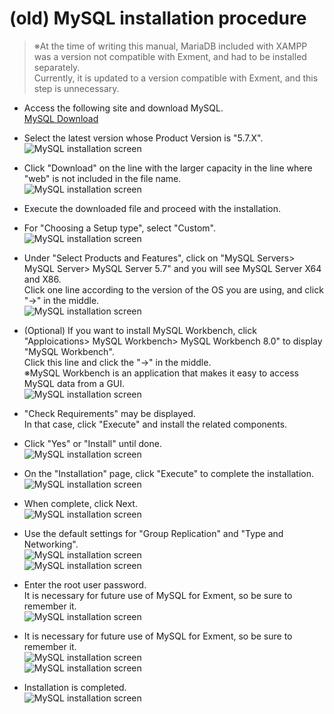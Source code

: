 # (old) MySQL installation procedure
> ※At the time of writing this manual, MariaDB included with XAMPP was a version not compatible with Exment, and had to be installed separately.  
Currently, it is updated to a version compatible with Exment, and this step is unnecessary.  

- Access the following site and download MySQL.  
[MySQL Download](https://downloads.mysql.com/archives/installer/)  

- Select the latest version whose Product Version is "5.7.X".  
![MySQL installation screen](img/xampp/mysql1.png)

- Click "Download" on the line with the larger capacity in the line where "web" is not included in the file name.  
![MySQL installation screen](img/xampp/mysql2.png)

- Execute the downloaded file and proceed with the installation.  

- For "Choosing a Setup type", select "Custom".  
![MySQL installation screen](img/xampp/mysql3.png)  

- Under "Select Products and Features", click on "MySQL Servers> MySQL Server> MySQL Server 5.7" and you will see MySQL Server X64 and X86.  
Click one line according to the version of the OS you are using, and click "→" in the middle.  
![MySQL installation screen](img/xampp/mysql4.png)  

- (Optional) If you want to install MySQL Workbench, click "Apploications> MySQL Workbench> MySQL Workbench 8.0" to display "MySQL Workbench".  
Click this line and click the "→" in the middle.  
※MySQL Workbench is an application that makes it easy to access MySQL data from a GUI.  
![MySQL installation screen](img/xampp/mysql5.png)  

- "Check Requirements" may be displayed.  
In that case, click "Execute" and install the related components. 

- Click "Yes" or "Install" until done.  
![MySQL installation screen](img/xampp/mysql9.png)  

- On the "Installation" page, click "Execute" to complete the installation.  
![MySQL installation screen](img/xampp/mysql10.png)  

- When complete, click Next.  
![MySQL installation screen](img/xampp/mysql11.png)  

- Use the default settings for "Group Replication" and "Type and Networking".  
![MySQL installation screen](img/xampp/mysql12.png)  
![MySQL installation screen](img/xampp/mysql13.png)  

- Enter the root user password.  
It is necessary for future use of MySQL for Exment, so be sure to remember it.  
![MySQL installation screen](img/xampp/mysql14.png)  

- It is necessary for future use of MySQL for Exment, so be sure to remember it.  
![MySQL installation screen](img/xampp/mysql15.png)  
![MySQL installation screen](img/xampp/mysql16.png)  

- Installation is completed.  
![MySQL installation screen](img/xampp/mysql17.png)  

